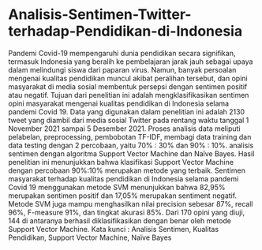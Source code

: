 # Analisis-Sentimen-Twitter-terhadap-Pendidikan-di-Indonesia

Pandemi Covid-19 mempengaruhi dunia pendidikan secara signifikan, termasuk Indonesia yang 
beralih ke pembelajaran jarak jauh sebagai upaya dalam melindungi siswa dari paparan virus. 
Namun, banyak persoalan mengenai kualitas pendidikan muncul akibat peralihan tersebut, dan 
opini masyarakat di media sosial membentuk persepsi dengan sentimen positif atau negatif. 
Tujuan dari penelitian ini adalah mengklasifikasikan sentimen opini masyarakat mengenai 
kualitas pendidikan di Indonesia selama pandemi Covid 19. 
Data yang digunakan dalam penelitian ini adalah 2130 tweet yang diambil dari media sosial 
Twitter pada rentang waktu tanggal 1 November 2021 sampai 5 Desember 2021. Proses analisis 
data meliputi pelabelan, preprocessing, pembobotan TF-IDF, membagi data training dan data 
testing dengan 2 percobaan, yaitu 70% : 30% dan 90% : 10%. analisis sentimen dengan 
algoritma Support Vector Machine dan Naïve Bayes.
Hasil penelitian ini menunjukkan bahwa klasifikasi Support Vector Machine dengan percobaan 
90%:10% merupakan metode yang terbaik. Sentimen masyarakat terhadap kualitas pendidikan di 
Indonesia selama pandemi Covid 19 menggunakan metode SVM menunjukkan bahwa 82,95% 
merupakan sentimen positif dan 17,05% merupakan sentiment negatif. Metode SVM juga 
mampu menghasilkan nilai precision sebesar 87%, recall 96%, F-measure 91%, dan tingkat 
akurasi 85%. Dari 170 opini yang diuji, 144 di antaranya berhasil diklasifikasikan dengan benar 
oleh metode Support Vector Machine.
Kata kunci : Analisis Sentimen, Kualitas Pendidikan, Support Vector Machine, Naïve Bayes
